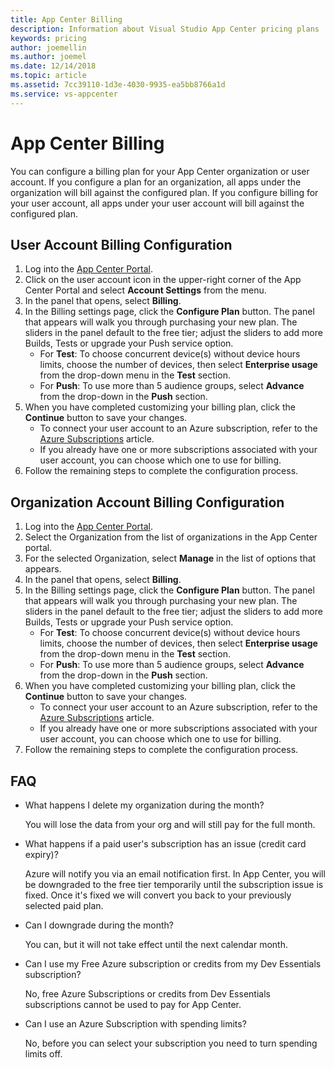 ```yaml
---
title: App Center Billing
description: Information about Visual Studio App Center pricing plans
keywords: pricing
author: joemellin
ms.author: joemel
ms.date: 12/14/2018
ms.topic: article
ms.assetid: 7cc39110-1d3e-4030-9935-ea5bb8766a1d
ms.service: vs-appcenter
---
```


# App Center Billing

You can configure a billing plan for your App Center organization or user account. If you configure a plan for an organization, all apps under the organization will bill against the configured plan. If you configure billing for your user account, all apps under your user account will bill against the configured plan.

## User Account Billing Configuration

1. Log into the [App Center Portal](https://appcenter.ms).
2. Click on the user account icon in the upper-right corner of the App Center Portal and select **Account Settings** from the menu.
3. In the panel that opens, select **Billing**.
4. In the Billing settings page, click the **Configure Plan** button. The panel that appears will walk you through purchasing your new plan. The sliders in the panel default to the free tier; adjust the sliders to add more Builds, Tests or upgrade your Push service option.
   - For **Test**: To choose concurrent device(s) without device hours limits, choose the number of devices, then select **Enterprise usage** from the drop-down menu in the **Test** section.
   - For **Push**: To use more than 5 audience groups, select **Advance** from the drop-down in the **Push** section.
5. When you have completed customizing your billing plan, click the **Continue** button to save your changes.
   - To connect your user account to an Azure subscription, refer to the [Azure Subscriptions](~/general/azure-subscriptions.md) article.
   - If you already have one or more subscriptions associated with your user account, you can choose which one to use for billing.
6. Follow the remaining steps to complete the configuration process.

## Organization Account Billing Configuration

1. Log into the [App Center Portal](https://appcenter.ms).
2. Select the Organization from the list of organizations in the App Center portal.  
3. For the selected Organization, select **Manage** in the list of options that appears.
4. In the panel that opens, select **Billing**.
5. In the Billing settings page, click the **Configure Plan** button. The panel that appears will walk you through purchasing your new plan. The sliders in the panel default to the free tier; adjust the sliders to add more Builds, Tests or upgrade your Push service option.
   - For **Test**: To choose concurrent device(s) without device hours limits, choose the number of devices, then select **Enterprise usage** from the drop-down menu in the **Test** section.
   - For **Push**: To use more than 5 audience groups, select **Advance** from the drop-down in the **Push** section.
6. When you have completed customizing your billing plan, click the **Continue** button to save your changes.
   - To connect your user account to an Azure subscription, refer to the [Azure Subscriptions](~/general/azure-subscriptions.md) article.
   - If you already have one or more subscriptions associated with your user account, you can choose which one to use for billing.
7. Follow the remaining steps to complete the configuration process.

## FAQ

- What happens I delete my organization during the month?

  You will lose the data from your org and will still pay for the full month.

- What happens if a paid user's subscription has an issue (credit card expiry)?

  Azure will notify you via an email notification first. In App Center, you will be downgraded to the free tier temporarily until the subscription issue is fixed. Once it's fixed we will convert you back to your previously selected paid plan.

- Can I downgrade during the month?

  You can, but it will not take effect until the next calendar month.

- Can I use my Free Azure subscription or credits from my Dev Essentials subscription?

  No, free Azure Subscriptions or credits from Dev Essentials subscriptions cannot be used to pay for App Center.

- Can I use an Azure Subscription with spending limits?

  No, before you can select your subscription you need to turn spending limits off.
